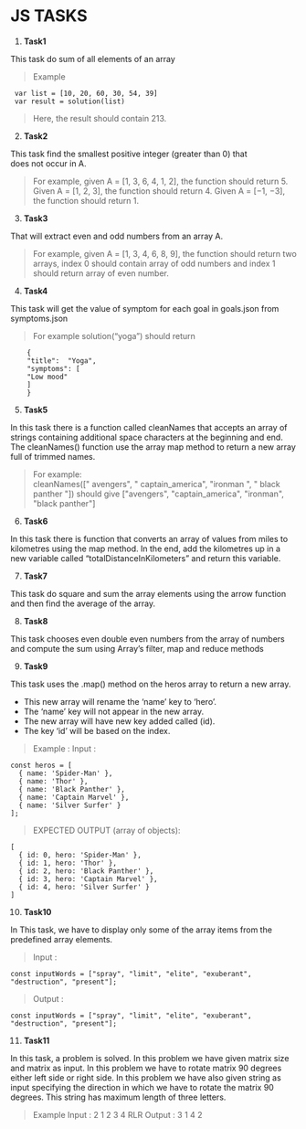 # JS TASKS
 1. **Task1**

This task do sum of all elements of an array

> Example

    
     var list = [10, 20, 60, 30, 54, 39]  
	 var result = solution(list)

> Here, the result should contain 213.

 2. **Task2**

This task find the smallest positive integer (greater than 0) that  
does not occur in A.

> For example,  given A = [1, 3, 6, 4, 1, 2], the function  should
> return 5.   Given A = [1, 2, 3], the function should return 4.   Given
> A = [−1, −3], the function should return 1.

 3. **Task3**

That will extract even and odd numbers from an array A. 

> For example,  given A = [1, 3, 4, 6, 8, 9], the function  should
> return two arrays, index 0 should   contain array of odd numbers and
> index 1 should return array of even number.

 4. **Task4**
 
 This task will get the value of symptom for each goal in goals.json from symptoms.json

> For example solution(“yoga”) should return

		{  
		"title":  "Yoga",  
		"symptoms": [  
		"Low mood"  
		]
		}

 5. **Task5**

In this task there is a function called cleanNames that accepts an array of strings containing additional space characters at the beginning and end. The cleanNames() function  use the array map method to return a new array full of trimmed names.
> For example:  
> cleanNames([" avengers", "   captain_america", "ironman   ", " black
> panther   "])  should give ["avengers", "captain_america", "ironman",
> "black panther"]

 6. **Task6**

In this task there is function that converts an array of values from miles to kilometres using the map method. In the end, add the kilometres up in a new variable called “totalDistanceInKilometers” and return this variable.

7. **Task7**

This task do square and sum the array elements using the arrow function and then find the average of the array.

8. **Task8**

This task chooses even double even numbers from the array of numbers and compute the sum using Array’s filter, map and reduce methods

9. **Task9**	

This task uses the .map() method on the heros array to return a new array.  

-   This new array will rename the ‘name’ key to ‘hero’.
-   The ‘name’ key will not appear in the new array.
-   The new array will have new key added called (id).
-   The key ‘id’ will be based on the index. 

> Example : 
> Input : 

    const heros = [
      { name: 'Spider-Man' },
      { name: 'Thor' },
      { name: 'Black Panther' },
      { name: 'Captain Marvel' },
      { name: 'Silver Surfer' }
    ];

> EXPECTED OUTPUT (array of objects):

    [
      { id: 0, hero: 'Spider-Man' }, 
      { id: 1, hero: 'Thor' }, 
      { id: 2, hero: 'Black Panther' }, 
      { id: 3, hero: 'Captain Marvel' }, 
      { id: 4, hero: 'Silver Surfer' }
    ]

10. **Task10**

In This task, we have to display only some of the array items from the predefined array elements.

> Input :

    const inputWords = ["spray", "limit", "elite", "exuberant", "destruction", "present"];
    

> Output : 
 

    const inputWords = ["spray", "limit", "elite", "exuberant", "destruction", "present"];

11. **Task11**

In this task, a problem is solved.
In this problem we have given matrix size and matrix as input.
In this problem we have to rotate matrix 90 degrees either left side or right side.
In this problem we have also given string as input specifying the direction in which we have to rotate the matrix 90 degrees. This string has maximum length of three letters.

> Example 
> Input :
> 2
> 1 2
> 3 4
> RLR
> Output :
> 3 1 
> 4 2

